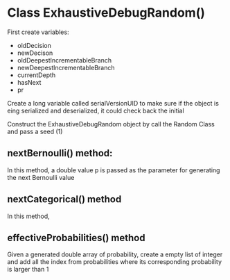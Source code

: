 # Class ExhaustiveDebugRandom()

First create variables:
- oldDecision
- newDecison
- oldDeepestIncrementableBranch
- newDeepestIncrementableBranch
- currentDepth
- hasNext
- pr

Create a long variable called serialVersionUID to make sure if the object is eing serialized and deserialized, it could check back the initial


Construct the ExhaustiveDebugRandom object by call the Random Class and pass a seed (1)

## nextBernoulli() method:
In this method, a double value p is passed as the parameter for generating the next Bernoulli value

## nextCategorical() method
In this method,  



## effectiveProbabilities() method
Given a generated double array of probability, create a empty list of integer and add all the index from probabilities where its corresponding probability is larger than 1

##

